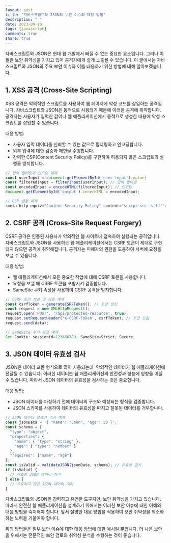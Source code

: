 ```yaml
---
layout: post
title: "자바스크립트와 JSON의 보안 이슈와 대응 방법"
description: " "
date: 2023-09-10
tags: [javascript]
comments: true
share: true
---
```


자바스크립트와 JSON은 현대 웹 개발에서 빠질 수 없는 중요한 요소입니다. 그러나 이들은 보안 취약성을 가지고 있어 공격자에게 쉽게 노출될 수 있습니다. 이 글에서는 자바스크립트와 JSON의 주요 보안 이슈와 이를 대응하기 위한 방법에 대해 알아보겠습니다.

## 1. XSS 공격 (Cross-Site Scripting)

XSS 공격은 악의적인 스크립트를 사용하여 웹 페이지에 악성 코드를 삽입하는 공격입니다. 자바스크립트와 JSON은 동적으로 사용되기 때문에 이러한 공격에 취약합니다. 공격자는 사용자가 입력한 값이나 웹 애플리케이션에서 동적으로 생성한 내용에 악성 스크립트를 삽입할 수 있습니다.

대응 방법:
- 사용자 입력 데이터를 신뢰할 수 있는 값으로 필터링하고 인코딩합니다.
- 외부 입력에 대한 검증과 제한을 수행합니다.
- 강력한 CSP(Content Security Policy)를 구현하여 허용되지 않은 스크립트의 실행을 방지합니다.

```javascript
// 입력 필터링과 인코딩 예제
const userInput = document.getElementById('user-input').value;
const filteredInput = filterInput(userInput); // 입력 필터링
const encodedInput = encodeHTML(filteredInput); // 인코딩
document.getElementById('output').innerHTML = encodedInput;

// CSP 설정 예제
<meta http-equiv="Content-Security-Policy" content="script-src 'self'">
```

## 2. CSRF 공격 (Cross-Site Request Forgery)

CSRF 공격은 인증된 사용자가 악의적인 웹 사이트에 접속하여 실행되는 공격입니다. 자바스크립트와 JSON을 사용하는 웹 애플리케이션에서는 CSRF 토큰이 제대로 구현되지 않으면 공격에 취약해집니다. 공격자는 피해자의 권한을 도용하여 서버에 요청을 보낼 수 있습니다.

대응 방법:
- 웹 애플리케이션에서 모든 중요한 작업에 대해 CSRF 토큰을 사용합니다.
- 요청을 보낼 때 CSRF 토큰을 포함시켜 검증합니다.
- SameSite 쿠키 속성을 사용하여 CSRF 공격을 방지합니다.

```javascript
// CSRF 토큰 생성 및 검증 예제
const csrfToken = generateCSRFToken(); // 토큰 생성
const request = new XMLHttpRequest();
request.open('POST', '/api/protected-resource', true);
request.setRequestHeader('X-CSRF-Token', csrfToken); // 토큰 포함
request.send(data);

// SameSite 쿠키 설정 예제
Set-Cookie: sessionid=123456789; SameSite=Strict; Secure;
```

## 3. JSON 데이터 유효성 검사

JSON은 데이터 교환 형식으로 많이 사용되는데, 악의적인 데이터가 웹 애플리케이션에 전달될 수 있습니다. 이러한 데이터는 웹 애플리케이션의 안전성과 성능에 영향을 미칠 수 있습니다. 따라서 JSON 데이터의 유효성을 검사하는 것은 중요합니다.

대응 방법:
- JSON 데이터를 파싱하기 전에 데이터의 구조와 예상되는 형식을 검증합니다.
- JSON 스키마를 사용하여 데이터의 유효성을 따지고 잘못된 데이터를 거부합니다.

```javascript
// JSON 데이터 유효성 검사 예제
const jsonData = '{ "name": "John", "age": 30 }';
const schema = {
  "type": "object",
  "properties": {
    "name": { "type": "string" },
    "age": { "type": "number" }
  },
  "required": ["name", "age"]
};
const isValid = validateJSON(jsonData, schema); // 유효성 검사
if (isValid) {
  // 유효한 JSON 데이터 처리
} else {
  // 유효하지 않은 JSON 데이터 처리
}
```

자바스크립트와 JSON은 강력하고 유연한 도구지만, 보안 취약성을 가지고 있습니다. 따라서 안전한 웹 애플리케이션을 설계하기 위해서는 이러한 보안 이슈에 대한 이해와 대응 방법을 숙지해야 합니다. 앞서 설명한 대응 방법을 적용하여 보안 취약성을 최소화하는 노력을 기울여야 합니다.

위의 방법들은 일부 보안 이슈에 대한 대응 방법에 대한 예시일 뿐입니다. 더 나은 보안을 위해서는 전문적인 보안 검토와 취약성 분석을 수행하는 것이 좋습니다.